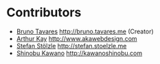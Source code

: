 # Contributors

* [Bruno Tavares](https://github.com/brunotavares) http://bruno.tavares.me (Creator)
* [Arthur Kay](https://github.com/arthurakay) http://www.akawebdesign.com
* [Stefan Stölzle](https://github.com/stoe) http://stefan.stoelzle.me
* [Shinobu Kawano](https://github.com/kawanoshinobu) http://kawanoshinobu.com
